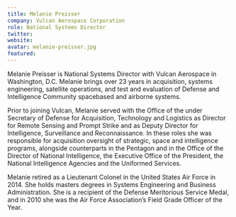 ```yaml
---
title: Melanie Preisser
company: Vulcan Aerospace Corporation
role: National Systems Director
twitter: 
website: 
avatar: melanie-preisser.jpg
featured:
---
```

Melanie Preisser is National Systems Director with Vulcan Aerospace in Washington, D.C. Melanie brings over 23 years in acquisition, systems engineering, satellite operations, and test and evaluation of Defense and Intelligence Community spacebased and airborne systems. 

Prior to joining Vulcan, Melanie served with the Office of the under Secretary of Defense for Acquisition, Technology and Logistics as Director for Remote Sensing and Prompt Strike and as Deputy Director for Intelligence, Surveillance and Reconnaissance. In these roles she was responsible for acquisition oversight of strategic, space and intelligence
programs, alongside counterparts in the Pentagon and in the Office of the Director of National Intelligence, the Executive Office of the President, the National Intelligence Agencies and the Uniformed Services. 

Melanie retired as a Lieutenant Colonel in the United States Air Force in 2014. She holds masters degrees in Systems
Engineering and Business Administration. She is a recipient of the Defense Meritorious Service Medal, and in 2010 she was the Air Force Association’s Field Grade Officer of the Year. 
